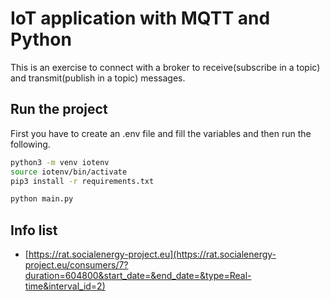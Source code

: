 # IoT application with MQTT and Python
This is an exercise to connect with a broker to receive(subscribe in a topic) and transmit(publish in a topic) messages.

## Run the project
First you have to create an .env file and fill the variables and then run the following.
```bash
python3 -m venv iotenv
source iotenv/bin/activate
pip3 install -r requirements.txt

python main.py
```

## Info list
- [https://rat.socialenergy-project.eu](https://rat.socialenergy-project.eu/consumers/7?duration=604800&start_date=&end_date=&type=Real-time&interval_id=2)

